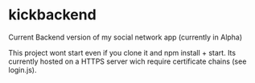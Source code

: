 # kickbackend
Current Backend version of my social network app (currently in Alpha)

This project wont start even if you clone it and npm install + start. Its currently hosted on a HTTPS server wich require certificate chains (see login.js).
